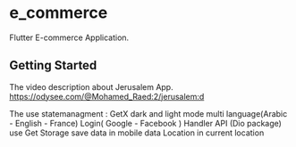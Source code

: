 # e_commerce

Flutter E-commerce Application.

## Getting Started

The video description about Jerusalem App. https://odysee.com/@Mohamed_Raed:2/jerusalem:d

The use statemanagment : GetX
dark and light mode
multi language(Arabic - English - France)
Login( Google - Facebook )
Handler API (Dio package)
use Get Storage save data in mobile data
Location in current location

